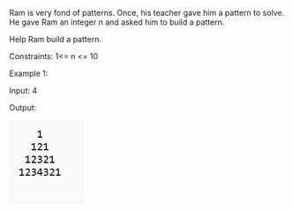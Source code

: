 Ram is very fond of patterns. Once, his teacher gave him a pattern to solve. 
He gave Ram an integer n and asked him to build a pattern.

Help Ram build a pattern.

Constraints:
1<= n <= 10

Example 1:

Input: 4

Output:

![Alt text](../Pattern_images/pattern5.jpg)